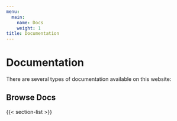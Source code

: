 ```yaml
---
menu:
  main:
    name: Docs
    weight: 1
title: Documentation
---
```





# Documentation

There are several types of documentation available on this website:



## Browse Docs

{{< section-list >}}
